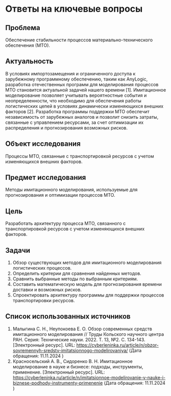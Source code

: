 # Ответы на ключевые вопросы

## Проблема
Обеспечение стабильности процессов материально-технического обеспечения (МТО).

## Актуальность
В условиях импортозамещения и ограниченного доступа к зарубежному программному обеспечению, таким как AnyLogic, разработка отечественных программ для моделирования процессов МТО становится актуальной задачей нашего времени [1]. Имитационное моделирование позволяет учитывать вероятностные события и неопределенности, что необходимо для обеспечения работы логистических цепей в условиях динамически изменяющихся внешних факторов [2]. Разработка программы поддержки МТО обеспечит независимость от зарубежных аналогов и позволит снизить затраты, связанные с управлением ресурсами, за счет оптимизации их распределения и прогнозирования возможных рисков.

## Объект исследования
Процессы МТО, связанные с транспортировкой ресурсов с учетом изменяющихся внешних факторов.

## Предмет исследования
Методы имитационного моделирования, используемые для прогнозирования и оптимизации процессов МТО.

## Цель
Разработать архитектуру процесса МТО, связанного с транспортировкой ресурсов с учетом изменяющихся внешних факторов.

## Задачи
1. Обзор существующих методов для имитационного моделирования логистических процессов.
2. Определить критерии для сравнения найденных методов.
3. Сравнить выбранные методы по выбранным критериям.
4. Составить математическую модель для прогнозирования времени доставки и возможных рисков.
5. Спроектировать архитектуру программы для поддержки процессов транспортировки ресурсов.

## Список использованных источников 
1. Малыгина С. Н., Неупокоева Е. О. Обзор современных средств имитационного моделирования // Труды Кольского научного центра РАН. Серия: Технические науки. 2022. Т. 13, №2. С. 134-143. [Электронный ресурс]. URL: https://cyberleninka.ru/article/n/obzor-sovremennyh-sredstv-imitatsionnogo-modelirovaniya/ (Дата обращения: 11.11.2024 )
2. Красносельский А. В., Сидоренко В. Н. Имитационное моделирование в науке и бизнесе: подходы, инструменты, применение. [Электронный ресурс]. URL: https://cyberleninka.ru/article/n/imitatsionnoe-modelirovanie-v-nauke-i-biznese-podhody-instrumenty-primenenie (Дата обращения: 11.11.2024 )
